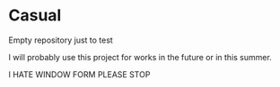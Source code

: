 # Casual
Empty repository just to test

I will probably use this project for works in the future or in this summer.

I HATE WINDOW FORM PLEASE STOP
